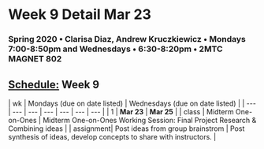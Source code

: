 # Week 9 Detail Mar 23

### Spring 2020 • Clarisa Diaz, Andrew Kruczkiewicz • Mondays 7:00-8:50pm and Wednesdays • 6:30-8:20pm • 2MTC MAGNET 802

## [Schedule:](./) Week 9

| wk | Mondays \(due on date listed\) | Wednesdays \(due on date listed\) |
| --- | --- | --- | --- | --- | --- | --- |
| 1 | **Mar 23** | **Mar 25** |
| class | Midterm One-on-Ones | Midterm One-on-Ones Working Session: Final Project Research & Combining ideas |
| assignment| Post ideas from group brainstrom  |  Post synthesis of ideas, develop concepts to share with instructors. |
